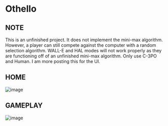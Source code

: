 # Othello

## NOTE
This is an unfinished project. It does not implement the mini-max algorithm. However, a player can still compete against the computer with a random selection algorithm. WALL-E and HAL modes will not work properly as they are functioning off of an unfinished mini-max algorithm. Only use C-3PO and Human. I am more posting this for the UI.

## HOME
![image](https://github.com/ethanhebert/Othello/assets/80844614/6f9f8ee4-5f2e-4cbf-8575-0cdadc71ac33)
## GAMEPLAY
![image](https://github.com/ethanhebert/Othello/assets/80844614/cec3742d-8c77-4c4e-a675-5f09ab32fb58)
